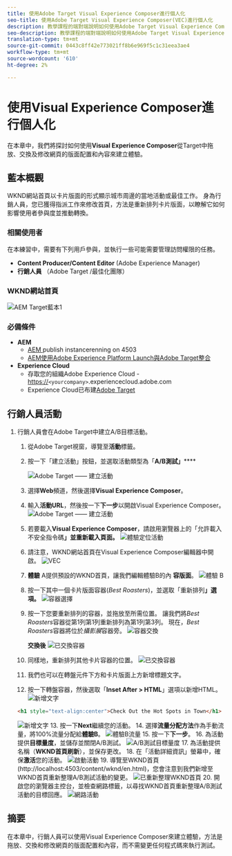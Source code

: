 ```yaml
---
title: 使用Adobe Target Visual Experience Composer進行個人化
seo-title: 使用Adobe Target Visual Experience Composer(VEC)進行個人化
description: 教學課程的端對端說明如何使用Adobe Target Visual Experience Composer(VEC)建立和提供個人化體驗。
seo-description: 教學課程的端對端說明如何使用Adobe Target Visual Experience Composer(VEC)建立和提供個人化體驗。
translation-type: tm+mt
source-git-commit: 0443c8ff42e773021ff8b6e969f5c1c31eea3ae4
workflow-type: tm+mt
source-wordcount: '610'
ht-degree: 2%

---
```



# 使用Visual Experience Composer進行個人化

在本章中，我們將探討如何使用&#x200B;**Visual Experience Composer**&#x200B;從Target中拖放、交換及修改網頁的版面配置和內容來建立體驗。

## 藍本概觀

WKND網站首頁以卡片版面的形式顯示城市周邊的當地活動或最佳工作。 身為行銷人員，您已獲得指派工作來修改首頁，方法是重新排列卡片版面，以瞭解它如何影響使用者參與度並推動轉換。

### 相關使用者

在本練習中，需要有下列用戶參與，並執行一些可能需要管理訪問權限的任務。

* **Content Producer/Content Editor** (Adobe Experience Manager)
* **行銷人員** （Adobe Target /最佳化團隊）

### WKND網站首頁

![AEM Target藍本1](assets/personalization-use-case-3/aem-target-use-case-3.png)

### 必備條件

* **AEM**
   * [AEM ](./implementation.md#getting-aem) publish instancerenning on 4503
   * [AEM使用Adobe Experience Platform Launch與Adobe Target整合](./using-launch-adobe-io.md#aem-target-using-launch-by-adobe)
* **Experience Cloud**
   * 存取您的組織Adobe Experience Cloud - <https://>`<yourcompany>`.experiencecloud.adobe.com
   * Experience Cloud已布建[Adobe Target](https://experiencecloud.adobe.com)

## 行銷人員活動

1. 行銷人員會在Adobe Target中建立A/B目標活動。
   1. 從Adobe Target視窗，導覽至&#x200B;**活動**&#x200B;標籤。
   2. 按一下「建立活動」按鈕，並選取活動類型為「**A/B測試」******

      ![Adobe Target —— 建立活動](assets/personalization-use-case-2/create-ab-activity.png)
   3. 選擇&#x200B;**Web**&#x200B;頻道，然後選擇&#x200B;**Visual Experience Composer**。
   4. 輸入&#x200B;**活動URL**，然後按一下&#x200B;**下一步**以開啟Visual Experience Composer。
      ![Adobe Target —— 建立活動](assets/personalization-use-case-2/create-activity-ab-name.png)
   5. 若要載入&#x200B;**Visual Experience Composer**，請啟用瀏覽器上的「允許載入不安全指令碼&#x200B;**」並重新載入頁面。**
      ![體驗定位活動](assets/personalization-use-case-1/load-unsafe-scripts.png)
   6. 請注意，WKND網站首頁在Visual Experience Composer編輯器中開啟。
      ![VEC](assets/personalization-use-case-2/vec.png)
   7. **體驗** A提供預設的WKND首頁，讓我們編輯體驗B的內 **容版面**。
      ![體驗 B](assets/personalization-use-case-3/use-case3-experience-b.png)
   8. 按一下其中一個卡片版面容器(*Best Roasters*)，並選取「重新排列&#x200B;**」選項。**
      ![容器選擇](assets/personalization-use-case-3/container-selection.png)
   9. 按一下您要重新排列的容器，並拖放至所需位置。 讓我們將&#x200B;*Best Roasters*&#x200B;容器從第1列第1列重新排列為第1列第3列。 現在，*Best Roasters*&#x200B;容器將位於&#x200B;*攝影展*容器旁。
      ![容器交換](assets/personalization-use-case-3/container-swap.png)

      **交換後**
      ![已交換容器](assets/personalization-use-case-3/after-swap-1-3.png)
   10. 同樣地，重新排列其他卡片容器的位置。
      ![已交換容器](assets/personalization-use-case-3/after-swap-all.png)
   11. 我們也可以在轉盤元件下方和卡片版面上方新增標題文字。
   12. 按一下轉盤容器，然後選取「**Inset After > HTML**」選項以新增HTML。
      ![新增文字](assets/personalization-use-case-3/add-text.png)

      ```html
      <h1 style="text-align:center">Check Out the Hot Spots in Town</h1>
      ```

      ![新增文字](assets/personalization-use-case-3/after-changes.png)
   13. 按一下&#x200B;**Next**&#x200B;繼續您的活動。
   14. 選擇&#x200B;**流量分配方法**&#x200B;作為手動流量，將100%流量分配給&#x200B;**體驗B**。
      ![體驗B流量](assets/personalization-use-case-2/traffic.png)
   15. 按一下&#x200B;**下一步**。
   16. 為活動提供&#x200B;**目標量度**，並儲存並關閉A/B測試。
      ![A/B測試目標量度](assets/personalization-use-case-2/goal-metric.png)
   17. 為活動提供名稱（**WKND首頁刷新**），並保存更改。
   18. 在「活動詳細資訊」螢幕中，確保&#x200B;**激活**您的活動。
      ![啟動活動](assets/personalization-use-case-3/save-activity.png)
   19. 導覽至WKND首頁(http://localhost:4503/content/wknd/en.html)，您會注意到我們新增至WKND首頁重新整理A/B測試活動的變更。
      ![已重新整理WKND首頁](assets/personalization-use-case-3/activity-result.png)
   20. 開啟您的瀏覽器主控台，並檢查網路標籤，以尋找WKND首頁重新整理A/B測試活動的目標回應。
      ![網路活動](assets/personalization-use-case-3/activity-result.png)

## 摘要

在本章中，行銷人員可以使用Visual Experience Composer來建立體驗，方法是拖放、交換和修改網頁的版面配置和內容，而不需變更任何程式碼來執行測試。
